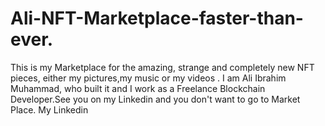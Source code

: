 # Ali-NFT-Marketplace-faster-than-ever.
This is my Marketplace for the amazing, strange and completely new NFT pieces, either my pictures,my music or my videos . I am Ali Ibrahim Muhammad, who built it and I work as a Freelance Blockchain Developer.See you on my Linkedin and you don't want to go to Market Place. My Linkedin

